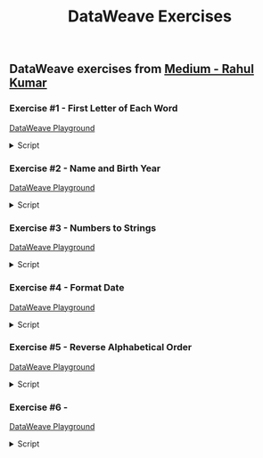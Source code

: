<div align="center">

# DataWeave Exercises

</div>

<br>

<h2>
  DataWeave exercises from 
  <a href="https://medium.com/@rahulkumarofficial/dataweave-practice-made-easy-solved-questions-for-skill-building-7c2aa4c82376">
  Medium - Rahul Kumar</a>
</h2>


### Exercise #1 - First Letter of Each Word

<a href="https://dataweave.mulesoft.com/learn/playground?projectMethod=GHRepo&repo=EduardaSRBastos%2Fdataweave-exercises&path=rahul-kumar-exercises%2Fexercise-1">DataWeave Playground<a>

<details>
  <summary>Script</summary>

```dataweave
%dw 2.0
output application/json
---
Initial: payload.fullName splitBy  " " map ($[0]) joinBy ""
```

</details>


### Exercise #2 - Name and Birth Year

<a href="https://dataweave.mulesoft.com/learn/playground?projectMethod=GHRepo&repo=EduardaSRBastos%2Fdataweave-exercises&path=rahul-kumar-exercises%2Fexercise-2">DataWeave Playground<a>

<details>
  <summary>Script</summary>

```dataweave
%dw 2.0
output application/json
---
payload map ((item) -> {
  fullName: item.name,
  birthYear: (now().year - 1) - item.age
})
```

</details>


### Exercise #3 - Numbers to Strings

<a href="https://dataweave.mulesoft.com/learn/playground?projectMethod=GHRepo&repo=EduardaSRBastos%2Fdataweave-exercises&path=rahul-kumar-exercises%2Fexercise-3">DataWeave Playground<a>

<details>
  <summary>Script</summary>

```dataweave
%dw 2.0
output application/json  
---
payload map $ as String
```

</details>


### Exercise #4 - Format Date

<a href="https://dataweave.mulesoft.com/learn/playground?projectMethod=GHRepo&repo=EduardaSRBastos%2Fdataweave-exercises&path=rahul-kumar-exercises%2Fexercise-4">DataWeave Playground<a>

<details>
  <summary>Script</summary>

```dataweave
%dw 2.0
output application/json  
---
payload as Date as String {format: "dd-MMM-yyyy"}
```

</details>


### Exercise #5 - Reverse Alphabetical Order

<a href="https://dataweave.mulesoft.com/learn/playground?projectMethod=GHRepo&repo=EduardaSRBastos%2Fdataweave-exercises&path=rahul-kumar-exercises%2Fexercise-5">DataWeave Playground<a>

<details>
  <summary>Script</summary>

```dataweave
%dw 2.0
output application/json  
---
(payload orderBy $)[-1 to 0]
```

</details>


### Exercise #6 - 

<a href="https://dataweave.mulesoft.com/learn/playground?projectMethod=GHRepo&repo=EduardaSRBastos%2Fdataweave-exercises&path=rahul-kumar-exercises%2Fexercise-6">DataWeave Playground<a>

<details>
  <summary>Script</summary>

```dataweave
%dw 2.0
output application/json 

fun flatArray(array) =
  array map ((item) -> 
    if (item is Array)
      flatten(item)
    else
      item) 
  then flatten($)
---
// Same result: flatten(flatten(payload))
flatArray(payload)
```

</details>
